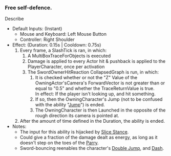 ### Free self-defence.

Describe

- Default Inputs: (Instant)
    - Mouse and Keyboard: Left Mouse Button
    - Controller: Right Shoulder
- Effect: (Duration: 0.15s | Cooldown: 0.75s)
    1.  Every frame, a SlashTick is ran, in which:
        1.  A MultiBoxTraceForObjects is executed
        2.  Damage is applied to every Actor hit & pushback is applied to the PlayerCharacter, once per activation
        3.  The SwordOwnerHitReaction CollapsedGraph is run, in which:
            1.  It is checked whether or not the "Z" Value of the OwningActor'sCamera's ForwardVector is not greater than or equal to "0.5" and whether the TraceReturnValue is true.  
                In effect: If the player isn't looking up, and hit something.
            2.  If so, then the OwningCharacter's Jump (not to be confused with the ability "[Jump](Jump.md)") is ended.
            3.  The OwningCharacter is then Launched in the opposite of the rough direction its camera is pointed at.
    2.  After the amount of time defined in the Duration, the ability is ended.
- Notes:
    - The input for this ability is hijacked by [Slice Stance](Slice%20Stance.md).
    - Could give a fraction of the damage dealt as energy, as long as it doesn't step on the toes of the [Parry](Parry.md).
    - Sword-bouncing reenables the character's [Double Jump](Jump.md), and [Dash](Dash.md).
